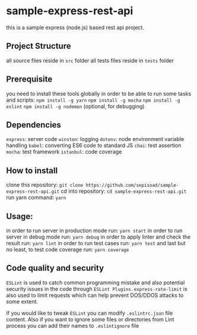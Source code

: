 # sample-express-rest-api
this is a sample express (node.js) based rest api project.

## Project Structure
all source files reside in `src` folder
all tests files reside in `tests` folder

## Prerequisite 
you need to install these tools globally in order to be able to run some tasks and scripts:
`npm install -g yarn`
`npm install -g mocha`
`npm install -g eslint`
`npm install -g nodemon` (optional, for debugging)

## Dependencies
`express`: server code 
`winston`: logging
`dotenv`: node environment variable handling
`babel`: converting ES6 code to standard JS
`chai`: test assertion
`mocha`: test framework
`istanbul`: code coverage

## How to install
clone this repository:
`git clone https://github.com/sepisoad/sample-express-rest-api.git`
cd into repository:
`cd sample-express-rest-api.git`
run yarn command:
`yarn`

## Usage:
in order to run server in production mode run:
`yarn start`
in order to run server in debug mode run:
`yarn debug`
in order to apply linter and check the result run:
`yarn lint`
in order to run test cases run:
`yarn test`
and last but no least, to test code coverage run:
`yarn coverage`


## Code quality and security 

`ESLint` is used to catch common programming mistake and also potential security issues in the code through `ESLint Plugins`. `express-rate-limit` is also used to limit requests which can help prevent DOS/DDOS attacks to some extent.

If you would like to tweak `ESLint` you can modify `.eslintrc.json` file content.
Also if you want to ignore some files or directories from Lint process you can add their names to `.eslintignore` file
